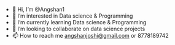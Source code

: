 - 👋 Hi, I’m @Angshan1
- 👀 I’m interested in Data science & Programming
- 🌱 I’m currently learning Data science & Programming
- 💞️ I’m looking to collaborate on data science projects
- 📫 How to reach me angshanjoshi@gmail.com or 8778189742

<!---
Angshan1/Angshan1 is a ✨ special ✨ repository because its `README.md` (this file) appears on your GitHub profile.
You can click the Preview link to take a look at your changes.
--->
